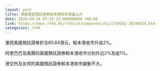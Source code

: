 ```yaml
---
layout: post
title: 港股美國預託證券較本港收市普遍上升
date: 2024-04-24 07:25:12.000000000 +08:00
link: https://news.rthk.hk/rthk/ch/component/k2/1750262-20240424.htm
categories: rthk
---
```


滙控美國預託證券折合65.64港元，較本港收市升逾2%。

阿里巴巴及美團的美國預託證券較本港收市分別升近2%及逾1%。

港交所及友邦的美國預託證券較本港收市變動不大。
